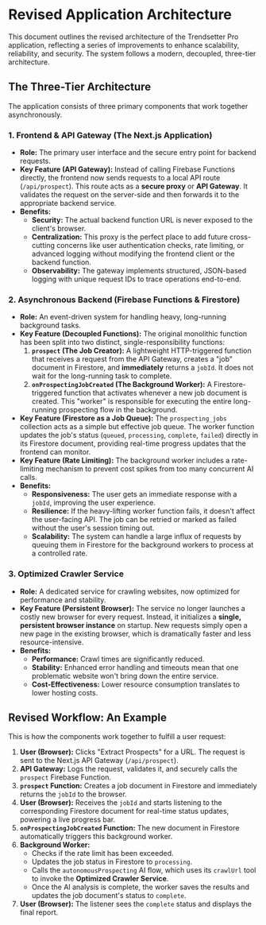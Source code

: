 # Revised Application Architecture

This document outlines the revised architecture of the Trendsetter Pro application, reflecting a series of improvements to enhance scalability, reliability, and security. The system follows a modern, decoupled, three-tier architecture.

## The Three-Tier Architecture

The application consists of three primary components that work together asynchronously.

### 1. Frontend & API Gateway (The Next.js Application)

-   **Role:** The primary user interface and the secure entry point for backend requests.
-   **Key Feature (API Gateway):** Instead of calling Firebase Functions directly, the frontend now sends requests to a local API route (`/api/prospect`). This route acts as a **secure proxy** or **API Gateway**. It validates the request on the server-side and then forwards it to the appropriate backend service.
-   **Benefits:**
    -   **Security:** The actual backend function URL is never exposed to the client's browser.
    -   **Centralization:** This proxy is the perfect place to add future cross-cutting concerns like user authentication checks, rate limiting, or advanced logging without modifying the frontend client or the backend function.
    -   **Observability:** The gateway implements structured, JSON-based logging with unique request IDs to trace operations end-to-end.

### 2. Asynchronous Backend (Firebase Functions & Firestore)

-   **Role:** An event-driven system for handling heavy, long-running background tasks.
-   **Key Feature (Decoupled Functions):** The original monolithic function has been split into two distinct, single-responsibility functions:
    1.  **`prospect` (The Job Creator):** A lightweight HTTP-triggered function that receives a request from the API Gateway, creates a "job" document in Firestore, and **immediately** returns a `jobId`. It does not wait for the long-running task to complete.
    2.  **`onProspectingJobCreated` (The Background Worker):** A Firestore-triggered function that activates whenever a new job document is created. This "worker" is responsible for executing the entire long-running prospecting flow in the background.
-   **Key Feature (Firestore as a Job Queue):** The `prospecting_jobs` collection acts as a simple but effective job queue. The worker function updates the job's status (`queued`, `processing`, `complete`, `failed`) directly in its Firestore document, providing real-time progress updates that the frontend can monitor.
-   **Key Feature (Rate Limiting):** The background worker includes a rate-limiting mechanism to prevent cost spikes from too many concurrent AI calls.
-   **Benefits:**
    -   **Responsiveness:** The user gets an immediate response with a `jobId`, improving the user experience.
    -   **Resilience:** If the heavy-lifting worker function fails, it doesn't affect the user-facing API. The job can be retried or marked as failed without the user's session timing out.
    -   **Scalability:** The system can handle a large influx of requests by queuing them in Firestore for the background workers to process at a controlled rate.

### 3. Optimized Crawler Service

-   **Role:** A dedicated service for crawling websites, now optimized for performance and stability.
-   **Key Feature (Persistent Browser):** The service no longer launches a costly new browser for every request. Instead, it initializes a **single, persistent browser instance** on startup. New requests simply open a new page in the existing browser, which is dramatically faster and less resource-intensive.
-   **Benefits:**
    -   **Performance:** Crawl times are significantly reduced.
    -   **Stability:** Enhanced error handling and timeouts mean that one problematic website won't bring down the entire service.
    -   **Cost-Effectiveness:** Lower resource consumption translates to lower hosting costs.

## Revised Workflow: An Example

This is how the components work together to fulfill a user request:

1.  **User (Browser):** Clicks "Extract Prospects" for a URL. The request is sent to the Next.js API Gateway (`/api/prospect`).
2.  **API Gateway:** Logs the request, validates it, and securely calls the `prospect` Firebase Function.
3.  **`prospect` Function:** Creates a job document in Firestore and immediately returns the `jobId` to the browser.
4.  **User (Browser):** Receives the `jobId` and starts listening to the corresponding Firestore document for real-time status updates, powering a live progress bar.
5.  **`onProspectingJobCreated` Function:** The new document in Firestore automatically triggers this background worker.
6.  **Background Worker:**
    *   Checks if the rate limit has been exceeded.
    *   Updates the job status in Firestore to `processing`.
    *   Calls the `autonomousProspecting` AI flow, which uses its `crawlUrl` tool to invoke the **Optimized Crawler Service**.
    *   Once the AI analysis is complete, the worker saves the results and updates the job document's status to `complete`.
7.  **User (Browser):** The listener sees the `complete` status and displays the final report.
